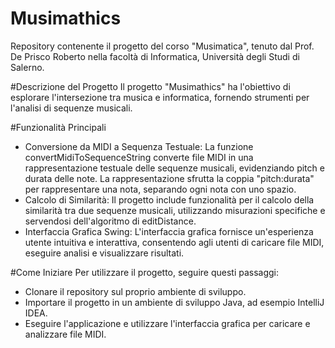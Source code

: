 # Musimathics
Repository contenente il progetto del corso "Musimatica", tenuto dal Prof. De Prisco Roberto nella facoltà di Informatica, Università degli Studi di Salerno.

#Descrizione del Progetto
Il progetto "Musimathics" ha l'obiettivo di esplorare l'intersezione tra musica e informatica, fornendo strumenti per l'analisi di sequenze musicali. 

#Funzionalità Principali
- Conversione da MIDI a Sequenza Testuale: La funzione convertMidiToSequenceString converte file MIDI in una rappresentazione testuale delle sequenze musicali, evidenziando pitch e durata delle note. La rappresentazione sfrutta la coppia "pitch:durata" per rappresentare una nota, separando ogni nota con uno spazio. 
- Calcolo di Similarità: Il progetto include funzionalità per il calcolo della similarità tra due sequenze musicali, utilizzando misurazioni specifiche e servendosi dell'algoritmo di editDistance.
- Interfaccia Grafica Swing: L'interfaccia grafica fornisce un'esperienza utente intuitiva e interattiva, consentendo agli utenti di caricare file MIDI, eseguire analisi e visualizzare risultati.

#Come Iniziare
Per utilizzare il progetto, seguire questi passaggi:

- Clonare il repository sul proprio ambiente di sviluppo.
- Importare il progetto in un ambiente di sviluppo Java, ad esempio IntelliJ IDEA.
- Eseguire l'applicazione e utilizzare l'interfaccia grafica per caricare e analizzare file MIDI.
